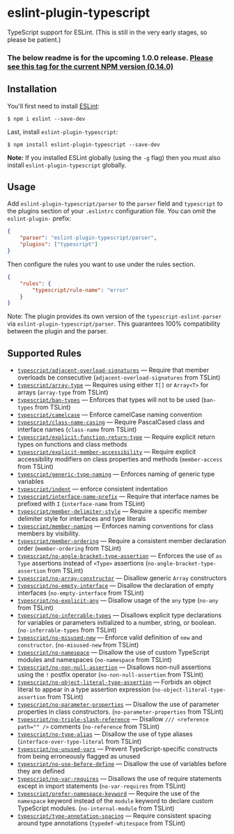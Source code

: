 # eslint-plugin-typescript

TypeScript support for ESLint. (This is still in the very early stages, so please be patient.)

### The below readme is for the upcoming 1.0.0 release. [Please see this tag for the current NPM version (0.14.0)](https://github.com/bradzacher/eslint-plugin-typescript/tree/0.14.0)

## Installation

You'll first need to install [ESLint](http://eslint.org):

```
$ npm i eslint --save-dev
```

Last, install `eslint-plugin-typescript`:

```
$ npm install eslint-plugin-typescript --save-dev
```

**Note:** If you installed ESLint globally (using the `-g` flag) then you must also install `eslint-plugin-typescript` globally.

## Usage

Add `eslint-plugin-typescript/parser` to the `parser` field and `typescript` to the plugins section of your `.eslintrc` configuration file. You can omit the `eslint-plugin-` prefix:

```json
{
    "parser": "eslint-plugin-typescript/parser",
    "plugins": ["typescript"]
}
```

Then configure the rules you want to use under the rules section.

```json
{
    "rules": {
        "typescript/rule-name": "error"
    }
}
```

Note: The plugin provides its own version of the `typescript-eslint-parser` via `eslint-plugin-typescript/parser`.
This guarantees 100% compatibility between the plugin and the parser.

## Supported Rules

<!-- Please run `npm run docs` to update this section -->
<!-- begin rule list -->
* [`typescript/adjacent-overload-signatures`](./docs/rules/adjacent-overload-signatures.md) — Require that member overloads be consecutive (`adjacent-overload-signatures` from TSLint)
* [`typescript/array-type`](./docs/rules/array-type.md) — Requires using either `T[]` or `Array<T>` for arrays (`array-type` from TSLint)
* [`typescript/ban-types`](./docs/rules/ban-types.md) — Enforces that types will not to be used (`ban-types` from TSLint)
* [`typescript/camelcase`](./docs/rules/camelcase.md) — Enforce camelCase naming convention
* [`typescript/class-name-casing`](./docs/rules/class-name-casing.md) — Require PascalCased class and interface names (`class-name` from TSLint)
* [`typescript/explicit-function-return-type`](./docs/rules/explicit-function-return-type.md) — Require explicit return types on functions and class methods
* [`typescript/explicit-member-accessibility`](./docs/rules/explicit-member-accessibility.md) — Require explicit accessibility modifiers on class properties and methods (`member-access` from TSLint)
* [`typescript/generic-type-naming`](./docs/rules/generic-type-naming.md) — Enforces naming of generic type variables
* [`typescript/indent`](./docs/rules/indent.md) — enforce consistent indentation
* [`typescript/interface-name-prefix`](./docs/rules/interface-name-prefix.md) — Require that interface names be prefixed with `I` (`interface-name` from TSLint)
* [`typescript/member-delimiter-style`](./docs/rules/member-delimiter-style.md) — Require a specific member delimiter style for interfaces and type literals
* [`typescript/member-naming`](./docs/rules/member-naming.md) — Enforces naming conventions for class members by visibility.
* [`typescript/member-ordering`](./docs/rules/member-ordering.md) — Require a consistent member declaration order (`member-ordering` from TSLint)
* [`typescript/no-angle-bracket-type-assertion`](./docs/rules/no-angle-bracket-type-assertion.md) — Enforces the use of `as Type` assertions instead of `<Type>` assertions (`no-angle-bracket-type-assertion` from TSLint)
* [`typescript/no-array-constructor`](./docs/rules/no-array-constructor.md) — Disallow generic `Array` constructors
* [`typescript/no-empty-interface`](./docs/rules/no-empty-interface.md) — Disallow the declaration of empty interfaces (`no-empty-interface` from TSLint)
* [`typescript/no-explicit-any`](./docs/rules/no-explicit-any.md) — Disallow usage of the `any` type (`no-any` from TSLint)
* [`typescript/no-inferrable-types`](./docs/rules/no-inferrable-types.md) — Disallows explicit type declarations for variables or parameters initialized to a number, string, or boolean. (`no-inferrable-types` from TSLint)
* [`typescript/no-misused-new`](./docs/rules/no-misused-new.md) — Enforce valid definition of `new` and `constructor`. (`no-misused-new` from TSLint)
* [`typescript/no-namespace`](./docs/rules/no-namespace.md) — Disallow the use of custom TypeScript modules and namespaces (`no-namespace` from TSLint)
* [`typescript/no-non-null-assertion`](./docs/rules/no-non-null-assertion.md) — Disallows non-null assertions using the `!` postfix operator (`no-non-null-assertion` from TSLint)
* [`typescript/no-object-literal-type-assertion`](./docs/rules/no-object-literal-type-assertion.md) — Forbids an object literal to appear in a type assertion expression (`no-object-literal-type-assertion` from TSLint)
* [`typescript/no-parameter-properties`](./docs/rules/no-parameter-properties.md) — Disallow the use of parameter properties in class constructors. (`no-parameter-properties` from TSLint)
* [`typescript/no-triple-slash-reference`](./docs/rules/no-triple-slash-reference.md) — Disallow `/// <reference path="" />` comments (`no-reference` from TSLint)
* [`typescript/no-type-alias`](./docs/rules/no-type-alias.md) — Disallow the use of type aliases (`interface-over-type-literal` from TSLint)
* [`typescript/no-unused-vars`](./docs/rules/no-unused-vars.md) — Prevent TypeScript-specific constructs from being erroneously flagged as unused
* [`typescript/no-use-before-define`](./docs/rules/no-use-before-define.md) — Disallow the use of variables before they are defined
* [`typescript/no-var-requires`](./docs/rules/no-var-requires.md) — Disallows the use of require statements except in import statements (`no-var-requires` from TSLint)
* [`typescript/prefer-namespace-keyword`](./docs/rules/prefer-namespace-keyword.md) — Require the use of the `namespace` keyword instead of the `module` keyword to declare custom TypeScript modules. (`no-internal-module` from TSLint)
* [`typescript/type-annotation-spacing`](./docs/rules/type-annotation-spacing.md) — Require consistent spacing around type annotations (`typedef-whitespace` from TSLint)
<!-- end rule list -->
